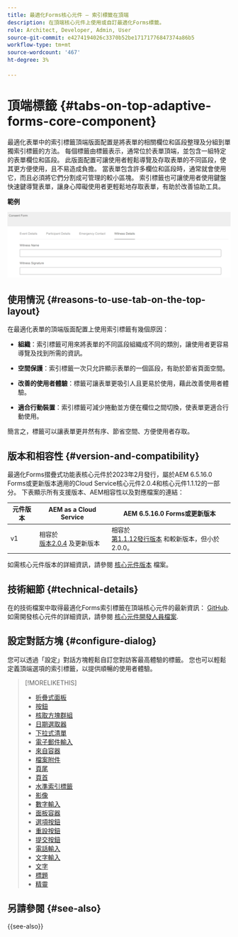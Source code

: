 ```yaml
---
title: 最適化Forms核心元件 — 索引標籤在頂端
description: 在頂端核心元件上使用或自訂最適化Forms標籤。
role: Architect, Developer, Admin, User
source-git-commit: e4274194026c3370b52be17171776847374a86b5
workflow-type: tm+mt
source-wordcount: '467'
ht-degree: 3%

---
```



# 頂端標籤 {#tabs-on-top-adaptive-forms-core-component}

最適化表單中的索引標籤頂端版面配置是將表單的相關欄位和區段整理及分組到單獨索引標籤的方法。 每個標籤由標籤表示，通常位於表單頂端，並包含一組特定的表單欄位和區段。 此版面配置可讓使用者輕鬆導覽及存取表單的不同區段，使其更方便使用，且不易造成負擔。 當表單包含許多欄位和區段時，通常就會使用它，而且必須將它們分割成可管理的較小區塊。 索引標籤也可讓使用者使用鍵盤快速鍵導覽表單，讓身心障礙使用者更輕鬆地存取表單，有助於改善協助工具。

**範例**

![](/help/adaptive-forms/assets/tabs.png)

## 使用情況 {#reasons-to-use-tab-on-the-top-layout}

在最適化表單的頂端版面配置上使用索引標籤有幾個原因：

* **組織**：索引標籤可用來將表單的不同區段組織成不同的類別，讓使用者更容易導覽及找到所需的資訊。

* **空間保護**：索引標籤一次只允許顯示表單的一個區段，有助於節省頁面空間。

* **改善的使用者體驗**：標籤可讓表單更吸引人且更易於使用，藉此改善使用者體驗。

* **適合行動裝置**：索引標籤可減少捲動並方便在欄位之間切換，使表單更適合行動使用。

簡言之，標籤可以讓表單更井然有序、節省空間、方便使用者存取。

## 版本和相容性 {#version-and-compatibility}

最適化Forms摺疊式功能表核心元件於2023年2月發行，屬於AEM 6.5.16.0 Forms或更新版本適用的Cloud Service核心元件2.0.4和核心元件1.1.12的一部分。 下表顯示所有支援版本、AEM相容性以及對應檔案的連結：

| 元件版本 | AEM as a Cloud Service  | AEM 6.5.16.0 Forms或更新版本 |
|---|---|---|
| v1 | 相容於<br>[版本2.0.4](/help/adaptive-forms/version.md) 及更新版本 | 相容於<br>[第1.1.12發行版本](/help/adaptive-forms/version.md) 和較新版本，但小於2.0.0。 |

如需核心元件版本的詳細資訊，請參閱 [核心元件版本](/help/adaptive-forms/version.md) 檔案。

<!-- ## Sample Component Output {#sample-component-output}

To experience the Accordion Component as well as see examples of its configuration options as well as HTML and JSON output, visit the [Component Library](https://adobe.com/go/aem_cmp_library_accordion). -->

## 技術細節 {#technical-details}

在的技術檔案中取得最適化Forms索引標籤在頂端核心元件的最新資訊： [GitHub](https://github.com/adobe/aem-core-forms-components/tree/master/ui.af.apps/src/main/content/jcr_root/apps/core/fd/components/form/tabsontop/v1/tabsontop). 如需開發核心元件的詳細資訊，請參閱 [核心元件開發人員檔案](/help/developing/overview.md).

## 設定對話方塊 {#configure-dialog}

您可以透過「設定」對話方塊輕鬆自訂您對訪客最高體驗的標籤。 您也可以輕鬆定義頂端選項的索引標籤，以提供順暢的使用者體驗。

<!--

## Related article {#related-article}

* [Create a standalone Adaptive Form](https://experienceleague.adobe.com/docs/experience-manager-cloud-service/content/forms/adaptive-forms-authoring/authoring-adaptive-forms-core-components/create-an-adaptive-form-on-forms-cs/creating-adaptive-form-core-components.html)

-->


>[!MORELIKETHIS]
>
>* [折疊式面板](/help/adaptive-forms/components/accordion.md)
>* [按鈕](/help/adaptive-forms/components/button.md)
>* [核取方塊群組](/help/adaptive-forms/components/checkbox-group.md)
>* [日期選取器](/help/adaptive-forms/components/date-picker.md)
>* [下拉式清單](/help/adaptive-forms/components/drop-down.md)
>* [電子郵件輸入](/help/adaptive-forms/components/email-input.md)
>* [來自容器](/help/adaptive-forms/components/form-container.md)
>* [檔案附件](/help/adaptive-forms/components/file-attachment.md)
>* [頁尾](/help/adaptive-forms/components/footer.md)
>* [頁首](/help/adaptive-forms/components/header.md)
>* [水準索引標籤](/help/adaptive-forms/components/horizontal-tabs.md)
>* [影像](/help/adaptive-forms/components/image.md)
>* [數字輸入](/help/adaptive-forms/components/number-input.md)
>* [面板容器](/help/adaptive-forms/components/panel-container.md)
>* [選項按鈕](/help/adaptive-forms/components/radio-button.md)
>* [重設按鈕](/help/adaptive-forms/components/reset-button.md)
>* [提交按鈕](/help/adaptive-forms/components/submit-button.md)
>* [電話輸入](/help/adaptive-forms/components/telephone-input.md)
>* [文字輸入](/help/adaptive-forms/components/text-input.md)
>* [文字](/help/adaptive-forms/components/text.md)
>* [標題](/help/adaptive-forms/components/title.md)
>* [精靈](/help/adaptive-forms/components/wizard.md)

## 另請參閱 {#see-also}


{{see-also}}